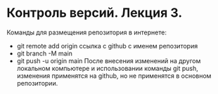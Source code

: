 # Контроль версий. Лекция 3.

Команды для размещения репозитория в интернете:
- git remote add origin ссылка с github с именем репозитория
- git branch -M main
- git push -u origin main
После внесения изменений на другом локальном компьютере и использовании команды git push, изменения применятся на github, но не применятся в основном репозитории.
